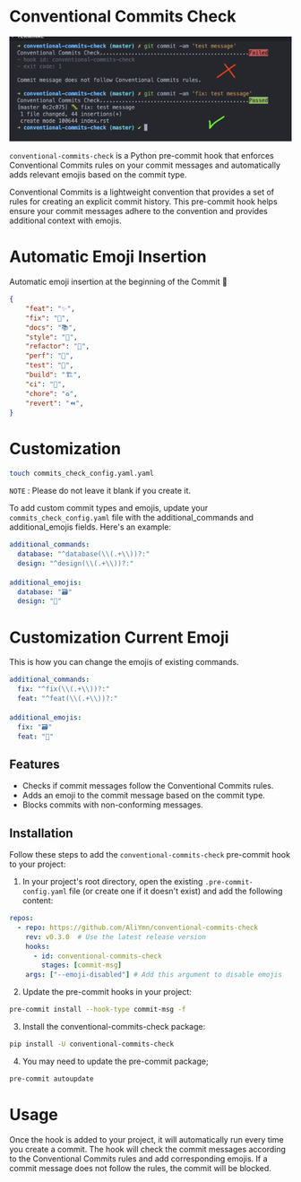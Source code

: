# Conventional Commits Check

<img src="https://raw.githubusercontent.com/AliYmn/conventional-commits-check/master/images/result.png">

`conventional-commits-check` is a Python pre-commit hook that enforces Conventional Commits rules on your commit messages and automatically adds relevant emojis based on the commit type.

Conventional Commits is a lightweight convention that provides a set of rules for creating an explicit commit history. This pre-commit hook helps ensure your commit messages adhere to the convention and provides additional context with emojis.

# Automatic Emoji Insertion

Automatic emoji insertion at the beginning of the Commit 🎉

```json
{
    "feat": "✨",
    "fix": "🐛",
    "docs": "📚",
    "style": "💎",
    "refactor": "🧹",
    "perf": "🚀",
    "test": "🧪",
    "build": "🏗️",
    "ci": "👷",
    "chore": "♻️",
    "revert": "⏪",
}
```

# Customization

```bash
touch commits_check_config.yaml.yaml
````

`NOTE` : Please do not leave it blank if you create it.

To add custom commit types and emojis, update your `commits_check_config.yaml` file with the additional_commands and additional_emojis fields. Here's an example:

```yaml
additional_commands:
  database: "^database(\\(.+\\))?:"
  design: "^design(\\(.+\\))?:"

additional_emojis:
  database: "🗃️"
  design: "🎨"
````

# Customization Current Emoji

This is how you can change the emojis of existing commands.

```yaml
additional_commands:
  fix: "^fix(\\(.+\\))?:"
  feat: "^feat(\\(.+\\))?:"

additional_emojis:
  fix: "🗃️"
  feat: "🎨"
````

## Features

- Checks if commit messages follow the Conventional Commits rules.
- Adds an emoji to the commit message based on the commit type.
- Blocks commits with non-conforming messages.

## Installation

Follow these steps to add the `conventional-commits-check` pre-commit hook to your project:

1. In your project's root directory, open the existing `.pre-commit-config.yaml` file (or create one if it doesn't exist) and add the following content:

```yaml
repos:
  - repo: https://github.com/AliYmn/conventional-commits-check
    rev: v0.3.0  # Use the latest release version
    hooks:
      - id: conventional-commits-check
        stages: [commit-msg]
    args: ["--emoji-disabled"] # Add this argument to disable emojis
```

2. Update the pre-commit hooks in your project:


```bash
pre-commit install --hook-type commit-msg -f
```

3. Install the conventional-commits-check package:


```bash
pip install -U conventional-commits-check
```

4. You may need to update the pre-commit package;

```bash
pre-commit autoupdate
```

# Usage

Once the hook is added to your project, it will automatically run every time you create a commit. The hook will check the commit messages according to the Conventional Commits rules and add corresponding emojis. If a commit message does not follow the rules, the commit will be blocked.
